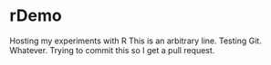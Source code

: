 # rDemo
Hosting my experiments with R
This is an arbitrary line. Testing Git.
Whatever. Trying to commit this so I get a pull request.
